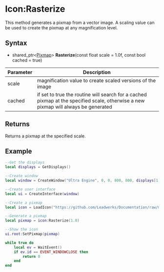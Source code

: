 # Icon:Rasterize

This method generates a pixmap from a vector image. A scaling value can be used to create the pixmap at any magnification level.

## Syntax

- shared_ptr<[Pixmap](Pixmap.md)\> **Rasterize**(const float scale = 1.0f, const bool cached = true)

| Parameter | Description |
| --- | --- |
| scale | magnification value to create scaled versions of the image |
| cached | if set to true the routine will search for a cached pixmap at the specified scale, otherwise a new pixmap will always be generated |

## Returns

Returns a pixmap at the specified scale.

## Example

```lua
--Get the displays
local displays = GetDisplays()

--Create window
local window = CreateWindow("Ultra Engine", 0, 0, 800, 800, displays[1])

--Create user interface
local ui = CreateInterface(window)

--Create a pixmap
local icon = LoadIcon("https://github.com/Leadwerks/Documentation/raw/master/Assets/Materials/Logos/23.svg")

--Generate a pixmap
local pixmap = icon:Rasterize(1.0)

--Show the icon
ui.root:SetPixmap(pixmap)

while true do
    local ev = WaitEvent()
    if ev.id == EVENT_WINDOWCLOSE then
        return 0
    end
end
```
